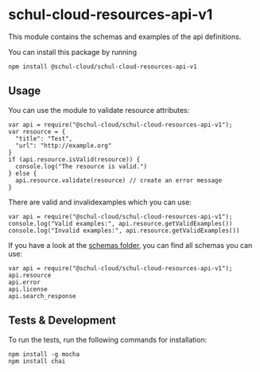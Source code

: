 # schul-cloud-resources-api-v1

This module contains the schemas and examples of the api definitions.

You can install this package by running

    npm install @schul-cloud/schul-cloud-resources-api-v1

## Usage

You can use the module to validate resource attributes:

    var api = require("@schul-cloud/schul-cloud-resources-api-v1");
    var resource = {
      "title": "Test",
      "url": "http://example.org"
    }
    if (api.resource.isValid(resource)) {
      console.log("The resource is valid.")
    } else {
      api.resource.validate(resource) // create an error message
    }

There are valid and invalidexamples which you can use:

    var api = require("@schul-cloud/schul-cloud-resources-api-v1");
    console.log("Valid examples:", api.resource.getValidExamples())
    console.log("Invalid examples:", api.resource.getValidExamples())

If you have a look at the [schemas folder][schemas], you can find all
schemas you can use:

    var api = require("@schul-cloud/schul-cloud-resources-api-v1");
    api.resource
    api.error
    api.license
    api.search_response

## Tests & Development

To run the tests, run the following commands for installation:

    npm install -g mocha
    npm install chai

[schemas]: https://github.com/schul-cloud/resources-api-v1/tree/master/schemas
